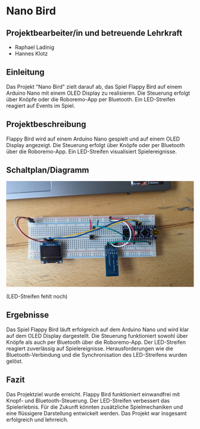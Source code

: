 # Nano Bird

## Projektbearbeiter/in und betreuende Lehrkraft
- Raphael Ladinig
- Hannes Klotz

## Einleitung

Das Projekt "Nano Bird" zielt darauf ab, das Spiel Flappy Bird auf einem Arduino Nano mit einem OLED Display zu realisieren. Die Steuerung erfolgt über Knöpfe oder die Roboremo-App per Bluetooth. Ein LED-Streifen reagiert auf Events im Spiel.

## Projektbeschreibung

Flappy Bird wird auf einem Arduino Nano gespielt und auf einem OLED Display angezeigt. Die Steuerung erfolgt über Knöpfe oder per Bluetooth über die Roboremo-App. Ein LED-Streifen visualisiert Spielereignisse.

## Schaltplan/Diagramm

![schaltung](./assets/schaltung.jpg)

(LED-Streifen fehlt noch)

## Ergebnisse

Das Spiel Flappy Bird läuft erfolgreich auf dem Arduino Nano und wird klar auf dem OLED Display dargestellt. Die Steuerung funktioniert sowohl über Knöpfe als auch per Bluetooth über die Roboremo-App. Der LED-Streifen reagiert zuverlässig auf Spielereignisse. Herausforderungen wie die Bluetooth-Verbindung und die Synchronisation des LED-Streifens wurden gelöst.

## Fazit

Das Projektziel wurde erreicht. Flappy Bird funktioniert einwandfrei mit Knopf- und Bluetooth-Steuerung. Der LED-Streifen verbessert das Spielerlebnis. Für die Zukunft könnten zusätzliche Spielmechaniken und eine flüssigere Darstellung entwickelt werden. Das Projekt war insgesamt erfolgreich und lehrreich.
